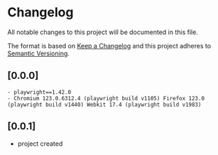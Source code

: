 # Changelog

All notable changes to this project will be documented in this file.

The format is based on [Keep a Changelog](http://keepachangelog.com/en/1.0.0/)
and this project adheres to [Semantic Versioning](http://semver.org/spec/v2.0.0.html).

## [0.0.0]

    - playwright==1.42.0
    - Chromium 123.0.6312.4 (playwright build v1105) Firefox 123.0 (playwright build v1440) Webkit 17.4 (playwright build v1983)

## [0.0.1]
- project created